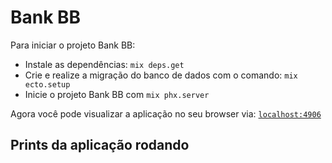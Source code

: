 # Bank BB

Para iniciar o projeto Bank BB:

  * Instale as dependências: `mix deps.get`
  * Crie e realize a migração do banco de dados com o comando: `mix ecto.setup`
  * Inicie o projeto Bank BB com `mix phx.server` 

Agora você pode visualizar a aplicação no seu browser via: [`localhost:4906`](http://localhost:4906) 

## Prints da aplicação rodando
